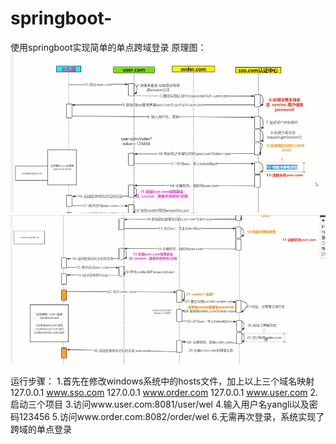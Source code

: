 # springboot-
使用springboot实现简单的单点跨域登录
原理图：
![image](https://github.com/yanglikkk/springboot-/blob/master/1.png)
![image](https://github.com/yanglikkk/springboot-/blob/master/2.png)

运行步骤：
1.首先在修改windows系统中的hosts文件，加上以上三个域名映射
127.0.0.1 www.sso.com
127.0.0.1 www.order.com
127.0.0.1 www.user.com
2.启动三个项目
3.访问www.user.com:8081/user/wel
4.输入用户名yangli以及密码123456
5.访问www.order.com:8082/order/wel
6.无需再次登录，系统实现了跨域的单点登录
